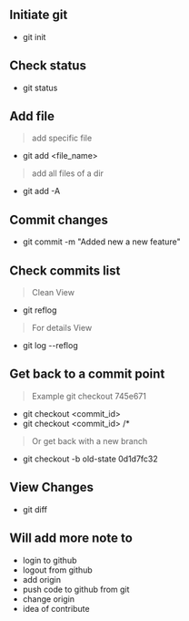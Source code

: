 ## Initiate git
- git init

## Check status
- git status

## Add file
> add specific file
- git add <file_name>
> add all files of a dir
- git add -A

## Commit changes
- git commit -m "Added new a new feature"

## Check commits list
> Clean View
- git reflog
> For details View
- git log --reflog

## Get back to a commit point
> Example git checkout 745e671
- git checkout <commit_id>
- git checkout <commit_id> /*
> Or get back with a new branch
- git checkout -b old-state 0d1d7fc32

## View Changes
- git diff

## Will add more note to
- login to github
- logout from github
- add origin
- push code to github from git
- change origin
- idea of contribute

